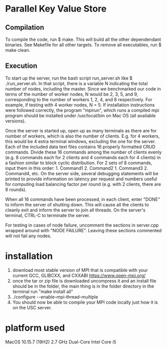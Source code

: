 # Parallel Key Value Store

## Compilation
To compile the code, run $ make. This will build all the other dependendant binaries. See Makefile for all other targets. To remove all executables, run $ make clean.

## Execution
To start up the server, run the bash script run_server.sh like $ ./run_server.sh. In that script, there is a variable N indicating the total number of nodes, including the master. Since we benchmarked our code in terms of the number of worker nodes, N would be 2, 3, 5, and 9, corresponding to the number of workers 1, 2, 4, and 8 respectively. For example, if testing with 4 worker nodes, N = 5. If installation instructions were followed correctly, the program "mpirun", which runs a compiled mpi program should be installed under /usr/local/bin on Mac OS (all available versions).

Once the server is started up, open up as many terminals as there are for number of workers, which is also the number of clients. E.g. for 4 workers, this would be 4 extra terminal windows, excluding the one for the server. Each of the included data text files contains 16 properly formatted CRUD commands. Divide these 16 commands among the number of clients evenly (e.g. 8 commands each for 2 clients and 4 commands each for 4 clients) in a fashion similar to block cyclic distribution. For 2 sets of 8 commands, input them in this order: 1. Command1 2. Command2 1. Command3 2. Command4, etc. On the server side, several debugging statements will be printed to provide information on latency per request and numbers useful for computing load balancing factor per round (e.g. with 2 clients, there are 8 rounds).

When all 16 commands have been processed, in each client, enter "DONE" to inform the server of shutting down. This will cause all the clients to cleanly exit and inform the server to join all threads. On the server's terminal, CTRL-C to terminate the server. 

For testing in cases of node failure, uncomment the sections in server.cpp wrapped around with "NODE FAILURE". Leaving these sections commented will not fail any nodes.

# installation
1. download most stable version of MPI that is compatible with your current GCC, GLIBCXX, and CXXABI
https://www.open-mpi.org/
2. once the tar or zip file is downloaded uncompress it and an install file should be in the folder, the main thing is in the folder directory in the terminal run "make install all"
3. ./configure --enable-mpi-thread-multiple
4. You should now be able to compile your MPI code locally just how it is on the USC server.

# platform used 
MacOS 10.15.7 (19H2)
2.7 GHz Dual-Core Intel Core i5
